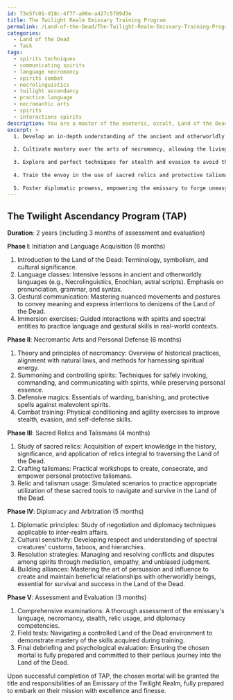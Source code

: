 ```yaml
---
id: 73e5fc01-d18c-4f7f-a06e-a427c5f89d3e
title: The Twilight Realm Emissary Training Program
permalink: /Land-of-the-Dead/The-Twilight-Realm-Emissary-Training-Program/
categories:
  - Land of the Dead
  - Task
tags:
  - spirits techniques
  - communicating spirits
  - language necromancy
  - spirits combat
  - necrolinguistics
  - twilight ascendancy
  - practice language
  - necromantic arts
  - spirits
  - interactions spirits
description: You are a master of the esoteric, occult, Land of the Dead, you complete tasks to the absolute best of your ability, no matter if you think you were not trained to do the task specifically, you will attempt to do it anyways, since you have performed the tasks you are given with great mastery, accuracy, and deep understanding of what is requested. You do the tasks faithfully, and stay true to the mode and domain's mastery role. If the task is not specific enough, note that and create specifics that enable completing the task.
excerpt: >
  1. Develop an in-depth understanding of the ancient and otherworldly languages spoken by the denizens of the Land of the Dead, including specific dialects and nuanced gestures required for effective communication.
  
  2. Cultivate mastery over the arts of necromancy, allowing the living mediator to summon and control spirits while safeguarding their own essence from spiritual corruption.
  
  3. Explore and perfect techniques for stealth and evasion to avoid the malevolent entities lurking within the shadowy expanses of this twilight world.
  
  4. Train the envoy in the use of sacred relics and protective talismans, essential tools for navigating and surviving the treacherous territory between life and death.
  
  5. Foster diplomatic prowess, empowering the emissary to forge uneasy alliances with spectral creatures and arbitrate disputes among the restless souls of the departed.
---
```



## The Twilight Ascendancy Program (TAP)

**Duration**: 2 years (including 3 months of assessment and evaluation)

**Phase I**: Initiation and Language Acquisition (6 months)

1. Introduction to the Land of the Dead: Terminology, symbolism, and cultural significance.
2. Language classes: Intensive lessons in ancient and otherworldly languages (e.g., Necrolinguistics, Enochian, astral scripts). Emphasis on pronunciation, grammar, and syntax.
3. Gestural communication: Mastering nuanced movements and postures to convey meaning and express intentions to denizens of the Land of the Dead.
4. Immersion exercises: Guided interactions with spirits and spectral entities to practice language and gestural skills in real-world contexts.

**Phase II**: Necromantic Arts and Personal Defense (6 months)

1. Theory and principles of necromancy: Overview of historical practices, alignment with natural laws, and methods for harnessing spiritual energy.
2. Summoning and controlling spirits: Techniques for safely invoking, commanding, and communicating with spirits, while preserving personal essence.
3. Defensive magics: Essentials of warding, banishing, and protective spells against malevolent spirits.
4. Combat training: Physical conditioning and agility exercises to improve stealth, evasion, and self-defense skills.

**Phase III**: Sacred Relics and Talismans (4 months)

1. Study of sacred relics: Acquisition of expert knowledge in the history, significance, and application of relics integral to traversing the Land of the Dead.
2. Crafting talismans: Practical workshops to create, consecrate, and empower personal protective talismans.
3. Relic and talisman usage: Simulated scenarios to practice appropriate utilization of these sacred tools to navigate and survive in the Land of the Dead.

**Phase IV**: Diplomacy and Arbitration (5 months)

1. Diplomatic principles: Study of negotiation and diplomacy techniques applicable to inter-realm affairs.
2. Cultural sensitivity: Developing respect and understanding of spectral creatures' customs, taboos, and hierarchies.
3. Resolution strategies: Managing and resolving conflicts and disputes among spirits through mediation, empathy, and unbiased judgment.
4. Building alliances: Mastering the art of persuasion and influence to create and maintain beneficial relationships with otherworldly beings, essential for survival and success in the Land of the Dead.

**Phase V**: Assessment and Evaluation (3 months)

1. Comprehensive examinations: A thorough assessment of the emissary's language, necromancy, stealth, relic usage, and diplomacy competencies.
2. Field tests: Navigating a controlled Land of the Dead environment to demonstrate mastery of the skills acquired during training.
3. Final debriefing and psychological evaluation: Ensuring the chosen mortal is fully prepared and committed to their perilous journey into the Land of the Dead.

Upon successful completion of TAP, the chosen mortal will be granted the title and responsibilities of an Emissary of the Twilight Realm, fully prepared to embark on their mission with excellence and finesse.
